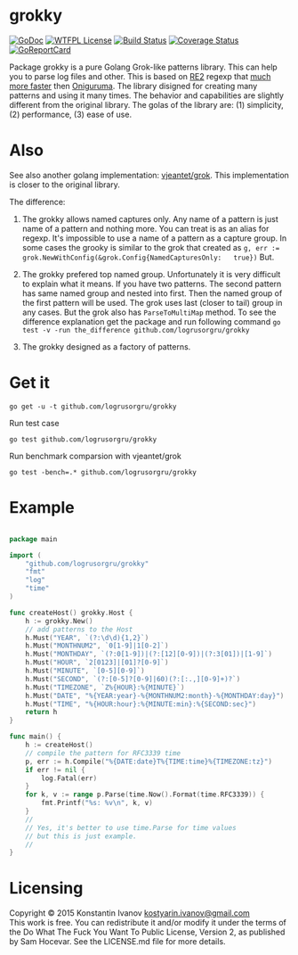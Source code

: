 # grokky

[![GoDoc](https://godoc.org/github.com/logrusorgru/grokky?status.svg)](https://godoc.org/github.com/logrusorgru/grokky)
[![WTFPL License](https://img.shields.io/badge/license-wtfpl-blue.svg)](http://www.wtfpl.net/about/)
[![Build Status](https://travis-ci.org/logrusorgru/grokky.svg)](https://travis-ci.org/logrusorgru/grokky)
[![Coverage Status](https://coveralls.io/repos/logrusorgru/grokky/badge.svg?branch=master)](https://coveralls.io/r/logrusorgru/grokky?branch=master)
[![GoReportCard](http://goreportcard.com/badge/logrusorgru/grokky)](http://goreportcard.com/report/logrusorgru/grokky)

Package grokky is a pure Golang Grok-like patterns library. This can
help you to parse log files and other. This is based on
[RE2](https://en.wikipedia.org/wiki/RE2_%28software%29)
regexp that
[much more faster](https://swtch.com/~rsc/regexp/regexp1.html)
then
[Oniguruma](https://en.wikipedia.org/wiki/Oniguruma).
The library disigned for creating
many patterns and using it many times. The behavior and capabilities
are slightly different from the original library. The golas of the
library are: (1) simplicity, (2) performance, (3) ease of use.

# Also

See also another golang implementation: [vjeantet/grok](https://github.com/vjeantet/grok). This implementation is closer to the original library.

The difference:

1. The grokky allows named captures only. Any name of a pattern is just
  name of a pattern and nothing more. You can treat is as an alias
  for regexp. It's impossible to use a name of a pattern as a capture group.
  In some cases the grooky is similar to the grok that created as
  `g, err := grok.NewWithConfig(&grok.Config{NamedCapturesOnly:   true})`
  But.

2. The grokky prefered top named group. Unfortunately it is very
  difficult to explain what it means. If you have two patterns. The second
  pattern has same named group and nested into first. Then the named group of
  the first pattern will be used. The grok uses last (closer to tail) group
  in any cases. But the grok also has `ParseToMultiMap` method. To see the
  difference explanation get the package and run following command
  `go test -v -run the_difference github.com/logrusorgru/grokky`

3. The grokky designed as a factory of patterns.

# Get it

```
go get -u -t github.com/logrusorgru/grokky
```

Run test case

```
go test github.com/logrusorgru/grokky
```

Run benchmark comparsion with vjeantet/grok

```
go test -bench=.* github.com/logrusorgru/grokky
```


# Example


```go

package main

import (
	"github.com/logrusorgru/grokky"
	"fmt"
	"log"
	"time"
)

func createHost() grokky.Host {
	h := grokky.New()
	// add patterns to the Host
	h.Must("YEAR", `(?:\d\d){1,2}`)
	h.Must("MONTHNUM2", `0[1-9]|1[0-2]`)
	h.Must("MONTHDAY", `(?:0[1-9])|(?:[12][0-9])|(?:3[01])|[1-9]`)
	h.Must("HOUR", `2[0123]|[01]?[0-9]`)
	h.Must("MINUTE", `[0-5][0-9]`)
	h.Must("SECOND", `(?:[0-5]?[0-9]|60)(?:[:.,][0-9]+)?`)
	h.Must("TIMEZONE", `Z%{HOUR}:%{MINUTE}`)
	h.Must("DATE", "%{YEAR:year}-%{MONTHNUM2:month}-%{MONTHDAY:day}")
	h.Must("TIME", "%{HOUR:hour}:%{MINUTE:min}:%{SECOND:sec}")
	return h
}

func main() {
	h := createHost()
	// compile the pattern for RFC3339 time
	p, err := h.Compile("%{DATE:date}T%{TIME:time}%{TIMEZONE:tz}")
	if err != nil {
		log.Fatal(err)
	}
	for k, v := range p.Parse(time.Now().Format(time.RFC3339)) {
		fmt.Printf("%s: %v\n", k, v)
	}
	//
	// Yes, it's better to use time.Parse for time values
	// but this is just example.
	//
}

```

# Licensing

Copyright © 2015 Konstantin Ivanov <kostyarin.ivanov@gmail.com>  
This work is free. You can redistribute it and/or modify it under the
terms of the Do What The Fuck You Want To Public License, Version 2,
as published by Sam Hocevar. See the LICENSE.md file for more details.
